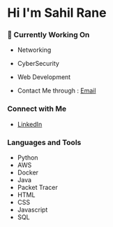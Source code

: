 # Hi  I'm Sahil Rane

### 🔭 Currently Working On
- Networking
- CyberSecurity
- Web Development

- Contact Me through : [Email](mailto:githubspam07@gmail.com)

### Connect with Me
- [LinkedIn](https://www.linkedin.com/in/sahil-rane-75a826286/) 
### Languages and Tools
- Python
- AWS
- Docker
- Java
- Packet Tracer
- HTML
- CSS
- Javascript
- SQL
